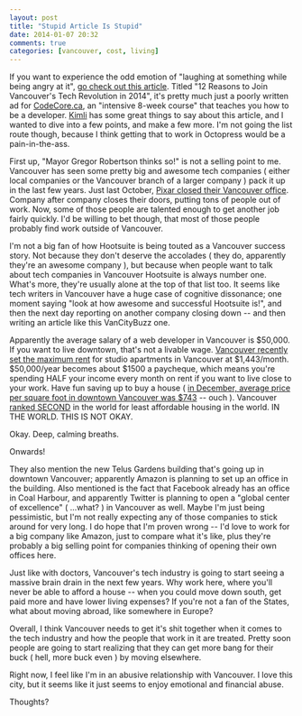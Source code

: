 ```yaml
---
layout: post
title: "Stupid Article Is Stupid"
date: 2014-01-07 20:32
comments: true
categories: [vancouver, cost, living]
---
```


If you want to experience the odd emotion of "laughing at something while being angry at it", [go check out this article](1). Titled "12 Reasons to Join Vancouver's Tech Revolution in 2014", it's pretty much just a poorly written ad for [CodeCore.ca](2), an "intensive 8-week course" that teaches you how to be a developer. [Kimli](3) has some great things to say about this article, and I wanted to dive into a few points, and make a few more. I'm not going the list route though, because I think getting that to work in Octopress would be a pain-in-the-ass.

<!-- more -->

First up, "Mayor Gregor Robertson thinks so!" is not a selling point to me. Vancouver has seen some pretty big and awesome tech companies ( either local companies or the Vancouver branch of a larger company ) pack it up in the last few years. Just last October, [Pixar closed their Vancouver office](4). Company after company closes their doors, putting tons of people out of work. Now, some of those people are talented enough to get another job fairly quickly. I'd be willing to bet though, that most of those people probably find work outside of Vancouver.

I'm not a big fan of how Hootsuite is being touted as a Vancouver success story. Not because they don't deserve the accolades ( they do, apparently they're an awesome company ), but because when people want to talk about tech companies in Vancouver Hootsuite is always number one. What's more, they're usually alone at the top of that list too. It seems like tech writers in Vancouver have a huge case of cognitive dissonance; one moment saying "look at how awesome and successful Hootsuite is!", and then the next day reporting on another company closing down -- and then writing an article like this VanCityBuzz one.

Apparently the average salary of a web developer in Vancouver is $50,000. If you want to live downtown, that's not a livable wage. [Vancouver recently set the maximum rent](5) for studio apartments in Vancouver at $1,443/month. $50,000/year becomes about $1500 a paycheque, which means you're spending HALF your income every month on rent if you want to live close to your work. Have fun saving up to buy a house ( [in December, average price per square foot in downtown Vancouver was $743](6) -- ouch ). Vancouver [ranked SECOND](7) in the world for least affordable housing in the world. IN THE WORLD. THIS IS NOT OKAY.

Okay. Deep, calming breaths.

Onwards!

They also mention the new Telus Gardens building that's going up in downtown Vancouver; apparently Amazon is planning to set up an office in the building. Also mentioned is the fact that Facebook already has an office in Coal Harbour, and apparently Twitter is planning to open a "global center of excellence" ( ...what? ) in Vancouver as well. Maybe I'm just being pessimistic, but I'm not really expecting any of those companies to stick around for very long. I do hope that I'm proven wrong -- I'd love to work for a big company like Amazon, just to compare what it's like, plus they're probably a big selling point for companies thinking of opening their own offices here.

Just like with doctors, Vancouver's tech industry is going to start seeing a massive brain drain in the next few years. Why work here, where you'll never be able to afford a house -- when you could move down south, get paid more and have lower living expenses? If you're not a fan of the States, what about moving abroad, like somewhere in Europe?

Overall, I think Vancouver needs to get it's shit together when it comes to the tech industry and how the people that work in it are treated. Pretty soon people are going to start realizing that they can get more bang for their buck ( hell, more buck even ) by moving elsewhere.

Right now, I feel like I'm in an abusive relationship with Vancouver. I love this city, but it seems like it just seems to enjoy emotional and financial abuse.

Thoughts?

[1]: http://www.vancitybuzz.com/2014/01/12-reasons-to-join-vancouvers-tech-revolution-in-2014/
[2]: http://www.codecore.ca/
[3]: http://blog.deliciousjuice.com/2014/01/07/12-reasons/
[4]: http://www.cbc.ca/news/business/disney-shuts-down-pixar-canada-s-vancouver-studio-1.1958844
[5]: http://www.vancouversun.com/news/Vancouver+sets+maximum+initial+rents+rent+only+buildings/9243510/story.html
[6]: http://www.rew.ca/news/2-bedroom-condos-by-size-and-price-landcor-study
[7]: http://business.financialpost.com/2013/01/22/vancouver-ranked-second-least-affordable-housing-market-in-the-world/
